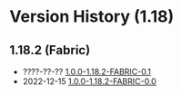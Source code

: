 # Version History (1.18)

## 1.18.2 (Fabric)

- ????-??-?? [1.0.0-1.18.2-FABRIC-0.1](1.0.0-1.18.2-FABRIC-0.1.md)
- 2022-12-15 [1.0.0-1.18.2-FABRIC-0.0](1.0.0-1.18.2-FABRIC-0.0.md)